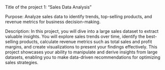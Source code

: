 
Title of the project 1: “Sales Data Analysis”
 
Purpose: Analyze sales data to identify trends, top-selling products, and revenue metrics for business decision-making.

Description: In this project, you will dive into a large sales dataset to extract valuable insights. You will explore sales trends over time, identify the best-selling products, calculate revenue metrics such as total sales and profit margins, and create visualizations to present your findings effectively. This project showcases your ability to manipulate and derive insights from large datasets, enabling you to make data-driven recommendations for optimizing sales strategies.
